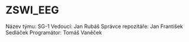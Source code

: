 # ZSWI_EEG

Název týmu: SG-1
Vedoucí: Jan Rubáš
Správce repozitáře: Jan František Sedláček
Programátor: Tomáš Vaněček

